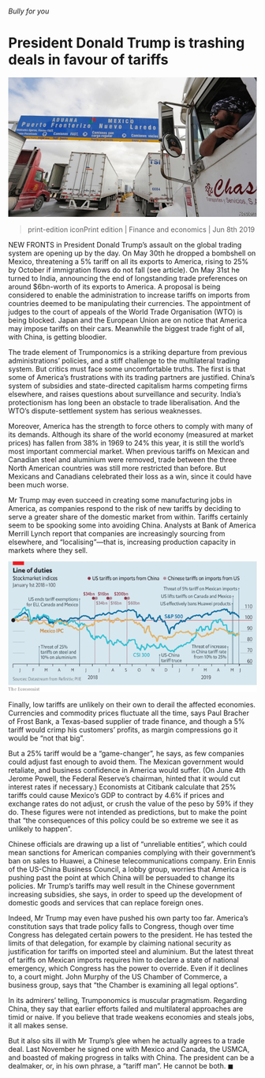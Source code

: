 ###### Bully for you

# President Donald Trump is trashing deals in favour of tariffs 

![image](images/20190608_FNP001_0.jpg) 

> print-edition iconPrint edition | Finance and economics | Jun 8th 2019 

NEW FRONTS in President Donald Trump’s assault on the global trading system are opening up by the day. On May 30th he dropped a bombshell on Mexico, threatening a 5% tariff on all its exports to America, rising to 25% by October if immigration flows do not fall (see article). On May 31st he turned to India, announcing the end of longstanding trade preferences on around $6bn-worth of its exports to America. A proposal is being considered to enable the administration to increase tariffs on imports from countries deemed to be manipulating their currencies. The appointment of judges to the court of appeals of the World Trade Organisation (WTO) is being blocked. Japan and the European Union are on notice that America may impose tariffs on their cars. Meanwhile the biggest trade fight of all, with China, is getting bloodier. 

The trade element of Trumponomics is a striking departure from previous administrations’ policies, and a stiff challenge to the multilateral trading system. But critics must face some uncomfortable truths. The first is that some of America’s frustrations with its trading partners are justified. China’s system of subsidies and state-directed capitalism harms competing firms elsewhere, and raises questions about surveillance and security. India’s protectionism has long been an obstacle to trade liberalisation. And the WTO’s dispute-settlement system has serious weaknesses. 

Moreover, America has the strength to force others to comply with many of its demands. Although its share of the world economy (measured at market prices) has fallen from 38% in 1969 to 24% this year, it is still the world’s most important commercial market. When previous tariffs on Mexican and Canadian steel and aluminium were removed, trade between the three North American countries was still more restricted than before. But Mexicans and Canadians celebrated their loss as a win, since it could have been much worse. 

Mr Trump may even succeed in creating some manufacturing jobs in America, as companies respond to the risk of new tariffs by deciding to serve a greater share of the domestic market from within. Tariffs certainly seem to be spooking some into avoiding China. Analysts at Bank of America Merrill Lynch report that companies are increasingly sourcing from elsewhere, and “localising”—that is, increasing production capacity in markets where they sell. 

![image](images/20190608_FNC203.png) 

Finally, low tariffs are unlikely on their own to derail the affected economies. Currencies and commodity prices fluctuate all the time, says Paul Bracher of Frost Bank, a Texas-based supplier of trade finance, and though a 5% tariff would crimp his customers’ profits, as margin compressions go it would be “not that big”. 

But a 25% tariff would be a “game-changer”, he says, as few companies could adjust fast enough to avoid them. The Mexican government would retaliate, and business confidence in America would suffer. (On June 4th Jerome Powell, the Federal Reserve’s chairman, hinted that it would cut interest rates if necessary.) Economists at Citibank calculate that 25% tariffs could cause Mexico’s GDP to contract by 4.6% if prices and exchange rates do not adjust, or crush the value of the peso by 59% if they do. These figures were not intended as predictions, but to make the point that “the consequences of this policy could be so extreme we see it as unlikely to happen”. 

Chinese officials are drawing up a list of “unreliable entities”, which could mean sanctions for American companies complying with their government’s ban on sales to Huawei, a Chinese telecommunications company. Erin Ennis of the US-China Business Council, a lobby group, worries that America is pushing past the point at which China will be persuaded to change its policies. Mr Trump’s tariffs may well result in the Chinese government increasing subsidies, she says, in order to speed up the development of domestic goods and services that can replace foreign ones. 

Indeed, Mr Trump may even have pushed his own party too far. America’s constitution says that trade policy falls to Congress, though over time Congress has delegated certain powers to the president. He has tested the limits of that delegation, for example by claiming national security as justification for tariffs on imported steel and aluminium. But the latest threat of tariffs on Mexican imports requires him to declare a state of national emergency, which Congress has the power to override. Even if it declines to, a court might. John Murphy of the US Chamber of Commerce, a business group, says that “the Chamber is examining all legal options”. 

In its admirers’ telling, Trumponomics is muscular pragmatism. Regarding China, they say that earlier efforts failed and multilateral approaches are timid or naive. If you believe that trade weakens economies and steals jobs, it all makes sense. 

But it also sits ill with Mr Trump’s glee when he actually agrees to a trade deal. Last November he signed one with Mexico and Canada, the USMCA, and boasted of making progress in talks with China. The president can be a dealmaker, or, in his own phrase, a “tariff man”. He cannot be both. ◼ 

